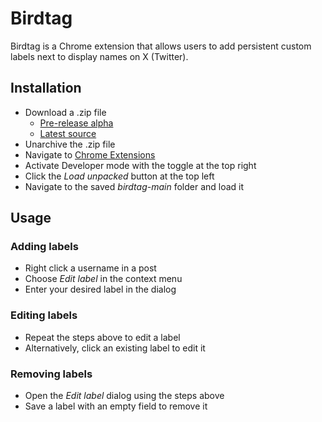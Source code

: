 # Birdtag

Birdtag is a Chrome extension that allows users to add persistent custom labels next to display names on X (Twitter).

## Installation

- Download a .zip file
  - [Pre-release alpha](https://github.com/stedmanhalliday/birdtag/releases/download/v0.1.0-alpha/birdtag-main.zip)
  - [Latest source](https://github.com/stedmanhalliday/birdtag/archive/refs/heads/main.zip)
- Unarchive the .zip file
- Navigate to [Chrome Extensions](chrome://extensions)
- Activate Developer mode with the toggle at the top right
- Click the *Load unpacked* button at the top left
- Navigate to the saved *birdtag-main* folder and load it

## Usage

### Adding labels

- Right click a username in a post
- Choose *Edit label* in the context menu
- Enter your desired label in the dialog

### Editing labels
- Repeat the steps above to edit a label
- Alternatively, click an existing label to edit it

### Removing labels
- Open the *Edit label* dialog using the steps above
- Save a label with an empty field to remove it
